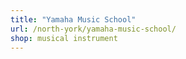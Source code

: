 ```yaml
---
title: "Yamaha Music School"
url: /north-york/yamaha-music-school/
shop: musical instrument
---
```

